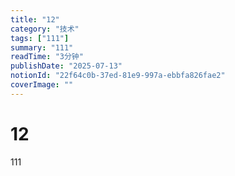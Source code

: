 ```yaml
---
title: "12"
category: "技术"
tags: ["111"]
summary: "111"
readTime: "3分钟"
publishDate: "2025-07-13"
notionId: "22f64c0b-37ed-81e9-997a-ebbfa826fae2"
coverImage: ""
---
```


# 12

111

